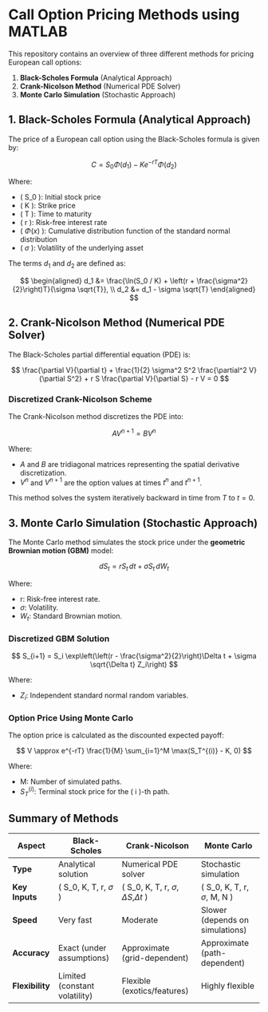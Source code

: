 # Call Option Pricing Methods using MATLAB

This repository contains an overview of three different methods for pricing European call options:
1. **Black-Scholes Formula** (Analytical Approach)
2. **Crank-Nicolson Method** (Numerical PDE Solver)
3. **Monte Carlo Simulation** (Stochastic Approach)

## 1. Black-Scholes Formula (Analytical Approach)

The price of a European call option using the Black-Scholes formula is given by:

$$ C = S_0 \Phi(d_1) - K e^{-rT} \Phi(d_2) $$

Where:
- \( S_0 \): Initial stock price
- \( K \): Strike price
- \( T \): Time to maturity
- \( r \): Risk-free interest rate
- \( $\Phi(x)$ \): Cumulative distribution function of the standard normal distribution
- \( $\sigma$ \): Volatility of the underlying asset

The terms $d_1$ and $d_2$ are defined as:

$$
\begin{aligned}
d_1 &= \frac{\ln(S_0 / K) + \left(r + \frac{\sigma^2}{2}\right)T}{\sigma \sqrt{T}}, \\
d_2 &= d_1 - \sigma \sqrt{T}
\end{aligned}
$$

## 2. Crank-Nicolson Method (Numerical PDE Solver)

The Black-Scholes partial differential equation (PDE) is:

$$
\frac{\partial V}{\partial t} + \frac{1}{2} \sigma^2 S^2 \frac{\partial^2 V}{\partial S^2} + r S \frac{\partial V}{\partial S} - r V = 0
$$

### Discretized Crank-Nicolson Scheme

The Crank-Nicolson method discretizes the PDE into:

$$
A V^{n+1} = B V^n 
$$

Where:
- $A$ and $B$ are tridiagonal matrices representing the spatial derivative discretization.
- $V^n$ and $V^{n+1}$ are the option values at times $t^n$ and $t^{n+1}$.

This method solves the system iteratively backward in time from $T$ to $t = 0$.

## 3. Monte Carlo Simulation (Stochastic Approach)

The Monte Carlo method simulates the stock price under the **geometric Brownian motion (GBM)** model:

$$
dS_t = r S_t \, dt + \sigma S_t \, dW_t
$$

Where:
- r: Risk-free interest rate.
- $\sigma$: Volatility.
- $W_t$: Standard Brownian motion.

### Discretized GBM Solution

$$
S_{i+1} = S_i \exp\left(\left(r - \frac{\sigma^2}{2}\right)\Delta t + \sigma \sqrt{\Delta t} Z_i\right)
$$

Where:
- $Z_i$: Independent standard normal random variables.

### Option Price Using Monte Carlo

The option price is calculated as the discounted expected payoff:

$$
V \approx e^{-rT} \frac{1}{M} \sum_{i=1}^M \max(S_T^{(i)} - K, 0)
$$

Where:
- M: Number of simulated paths.
- $S_T^{(i)}$: Terminal stock price for the \( i \)-th path.

## Summary of Methods

| **Aspect**          | **Black-Scholes**              | **Crank-Nicolson**              | **Monte Carlo**                 |
|---------------------|--------------------------------|--------------------------------|---------------------------------|
| **Type**           | Analytical solution            | Numerical PDE solver           | Stochastic simulation          |
| **Key Inputs**     | \( S_0, K, T, r, $\sigma$ \)     | \( S_0, K, T, r, $\sigma$, $\Delta S$,$\Delta t$ \) | \( S_0, K, T, r, $\sigma$, M, N \) |
| **Speed**          | Very fast                     | Moderate                       | Slower (depends on simulations)|
| **Accuracy**       | Exact (under assumptions)      | Approximate (grid-dependent)   | Approximate (path-dependent)   |
| **Flexibility**    | Limited (constant volatility)  | Flexible (exotics/features)    | Highly flexible                |
